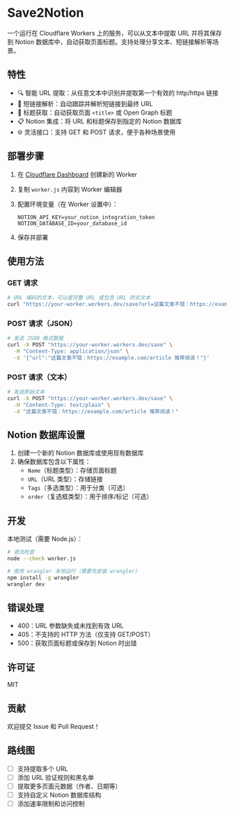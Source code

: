 # Save2Notion

一个运行在 Cloudflare Workers 上的服务，可以从文本中提取 URL 并将其保存到 Notion 数据库中，自动获取页面标题。支持处理分享文本、短链接解析等场景。

## 特性

- 🔍 智能 URL 提取：从任意文本中识别并提取第一个有效的 http/https 链接
- 🔄 短链接解析：自动跟踪并解析短链接到最终 URL
- 📑 标题获取：自动获取页面 `<title>` 或 Open Graph 标题
- 📋 Notion 集成：将 URL 和标题保存到指定的 Notion 数据库
- 🌐 灵活接口：支持 GET 和 POST 请求，便于各种场景使用

## 部署步骤

1. 在 [Cloudflare Dashboard](https://dash.cloudflare.com/) 创建新的 Worker

2. 复制 `worker.js` 内容到 Worker 编辑器

3. 配置环境变量（在 Worker 设置中）：
   ```
   NOTION_API_KEY=your_notion_integration_token
   NOTION_DATABASE_ID=your_database_id
   ```

4. 保存并部署

## 使用方法

### GET 请求
```bash
# URL 编码的文本，可以是完整 URL 或包含 URL 的长文本
curl "https://your-worker.workers.dev/save?url=这篇文章不错：https://example.com/article 推荐阅读！"
```

### POST 请求（JSON）
```bash
# 发送 JSON 格式数据
curl -X POST "https://your-worker.workers.dev/save" \
  -H "Content-Type: application/json" \
  -d '{"url":"这篇文章不错：https://example.com/article 推荐阅读！"}'
```

### POST 请求（文本）
```bash
# 发送原始文本
curl -X POST "https://your-worker.workers.dev/save" \
  -H "Content-Type: text/plain" \
  -d "这篇文章不错：https://example.com/article 推荐阅读！"
```

## Notion 数据库设置

1. 创建一个新的 Notion 数据库或使用现有数据库
2. 确保数据库包含以下属性：
   - `Name`（标题类型）：存储页面标题
   - `URL`（URL 类型）：存储链接
   - `Tags`（多选类型）：用于分类（可选）
   - `order`（复选框类型）：用于排序/标记（可选）

## 开发

本地测试（需要 Node.js）：
```bash
# 语法检查
node --check worker.js

# 使用 wrangler 本地运行（需要先安装 wrangler）
npm install -g wrangler
wrangler dev
```

## 错误处理

- 400：URL 参数缺失或未找到有效 URL
- 405：不支持的 HTTP 方法（仅支持 GET/POST）
- 500：获取页面标题或保存到 Notion 时出错

## 许可证

MIT

## 贡献

欢迎提交 Issue 和 Pull Request！

## 路线图

- [ ] 支持提取多个 URL
- [ ] 添加 URL 验证规则和黑名单
- [ ] 提取更多页面元数据（作者、日期等）
- [ ] 支持自定义 Notion 数据库结构
- [ ] 添加速率限制和访问控制